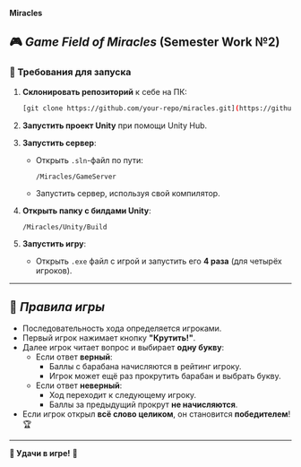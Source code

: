 **Miracles**

## 🎮 *Game Field of Miracles* (Semester Work №2)

### 🔧 Требования для запуска

1. **Склонировать репозиторий** к себе на ПК:
   ```sh
   [git clone https://github.com/your-repo/miracles.git](https://github.com/Antero0714/Miracles.git)
   ```

2. **Запустить проект Unity** при помощи Unity Hub.

3. **Запустить сервер**:
   - Открыть `.sln`-файл по пути:
     ```
     /Miracles/GameServer
     ```
   - Запустить сервер, используя свой компилятор.

4. **Открыть папку с билдами Unity**:
   ```
   /Miracles/Unity/Build
   ```

5. **Запустить игру**:
   - Открыть `.exe` файл с игрой и запустить его **4 раза** (для четырёх игроков).

---

## 📜 *Правила игры*

- Последовательность хода определяется игроками.
- Первый игрок нажимает кнопку **"Крутить!"**.
- Далее игрок читает вопрос и выбирает **одну букву**:
  - Если ответ **верный**:
    - Баллы с барабана начисляются в рейтинг игроку.
    - Игрок может ещё раз прокрутить барабан и выбрать букву.
  - Если ответ **неверный**:
    - Ход переходит к следующему игроку.
    - Баллы за предыдущий прокрут **не начисляются**.
- Если игрок открыл **всё слово целиком**, он становится **победителем**! 🏆

---

**🎯 Удачи в игре!** 🚀

